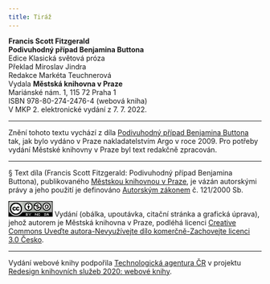```yaml
---
title: Tiráž
---
```


**Francis Scott Fitzgerald**  
**Podivuhodný případ Benjamina Buttona**  
Edice Klasická světová próza  
Překlad Miroslav Jindra  
Redakce Markéta Teuchnerová  
Vydala **Městská knihovna v Praze**  
Mariánské nám. 1, 115 72 Praha 1  
ISBN 978-80-274-2476-4 (webová kniha)  
V MKP 2. elektronické vydání z 7. 7. 2022.

***

Znění tohoto textu vychází z díla [Podivuhodný případ Benjamina Buttona](https://search.mlp.cz/cz/titul/podivuhodny-pripad-benjamina-buttona/2775321/) tak, jak bylo vydáno v Praze nakladatelstvím Argo v roce 2009. Pro potřeby vydání Městské knihovny v Praze byl text redakčně zpracován.

***

§
Text díla (Francis Scott Fitzgerald: Podivuhodný případ Benjamina Buttona), publikovaného [Městskou knihovnou v Praze](https://www.mlp.cz/cz/), je vázán autorskými právy a jeho použití je definováno [Autorským zákonem](https://www.mkcr.cz/predpisy-zakonu-709.html) č. 121/2000 Sb.

[![](./resources/image001.jpg)](http://creativecommons.org/licenses/by-nc-sa/3.0/cz/)
Vydání (obálka, upoutávka, citační stránka a grafická úprava), jehož autorem je Městská knihovna v Praze, podléhá licenci [Creative Commons Uveďte autora-Nevyužívejte dílo komerčně-Zachovejte licenci 3.0 Česko](https://creativecommons.org/licenses/by-nc-sa/3.0/cz/).

***

Vydání webové knihy podpořila [Technologická agentura ČR](https://www.tacr.cz/) v projektu [Redesign knihovních služeb 2020: webové knihy](https://starfos.tacr.cz/cs/project/TL04000391).